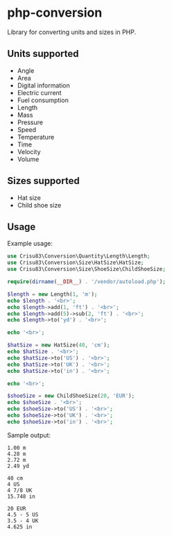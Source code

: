 php-conversion
==============

Library for converting units and sizes in PHP.

## Units supported

 * Angle
 * Area
 * Digital information
 * Electric current
 * Fuel consumption
 * Length
 * Mass
 * Pressure
 * Speed
 * Temperature
 * Time
 * Velocity
 * Volume

## Sizes supported

 * Hat size
 * Child shoe size

## Usage

Example usage:

```php
use Crisu83\Conversion\Quantity\Length\Length;
use Crisu83\Conversion\Size\HatSize\HatSize;
use Crisu83\Conversion\Size\ShoeSize\ChildShoeSize;

require(dirname(__DIR__) . '/vendor/autoload.php');

$length = new Length(1, 'm');
echo $length . '<br>';
echo $length->add(1, 'ft') . '<br>';
echo $length->add(5)->sub(2, 'ft') . '<br>';
echo $length->to('yd') . '<br>';

echo '<br>';

$hatSize = new HatSize(40, 'cm');
echo $hatSize . '<br>';
echo $hatSize->to('US') . '<br>';
echo $hatSize->to('UK') . '<br>';
echo $hatSize->to('in') . '<br>';

echo '<br>';

$shoeSize = new ChildShoeSize(20, 'EUR');
echo $shoeSize . '<br>';
echo $shoeSize->to('US') . '<br>';
echo $shoeSize->to('UK') . '<br>';
echo $shoeSize->to('in') . '<br>';
```

Sample output:

```
1.00 m
4.28 m
2.72 m
2.49 yd

40 cm
4 US
4 7/8 UK
15.748 in

20 EUR
4.5 - 5 US
3.5 - 4 UK
4.625 in
```